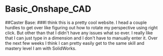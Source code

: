 # Basic_Onshape_CAD

##Caster Base:
    ###I think this is a pretty cool website. I head a couple hurdles to get over like figuring out how to rotate my perspective using right click. But other than that I didn't have any issues what so ever. I really like that I can just type in a dimension and I don't have to manually enter it. Over the next few weeks I think I can pretty easily get to    the same skill and mastery level I am with SolidWorks.
